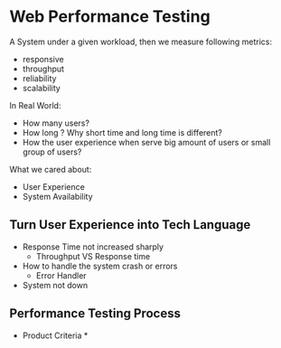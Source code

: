 # Web Performance Testing

A System under a given workload, then we measure following metrics:

- responsive
- throughput
- reliability
- scalability


In Real World:

- How many users? 
- How long ? Why short time and long time is different?
- How the user experience when serve big amount of users or 
  small group of users?

What we cared about:

- User Experience
- System Availability

## Turn User Experience into Tech Language

- Response Time not increased sharply
  * Throughput VS Response time
- How to handle the system crash or errors
  * Error Handler
- System not down

## Performance Testing Process

- Product Criteria
  *   